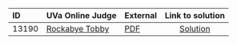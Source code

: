 | ID | UVa Online Judge | External | Link to solution |
|:---|:---|:---|:---:|
| 13190 | [Rockabye Tobby](https://onlinejudge.org/index.php?option=onlinejudge&Itemid=8&page=show_problem&problem=5101) | [PDF](https://onlinejudge.org/external/131/13190.pdf) | [Solution](https://github.com/versenyi98/uva-solutions/tree/main/solutions/13190%20-%20Rockabye%20Tobby)|
